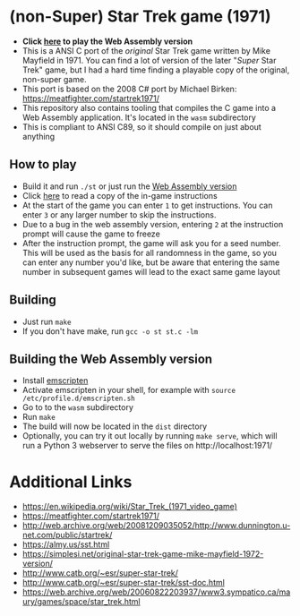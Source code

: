 # (non-Super) Star Trek game (1971)
* **Click [here](https://busfahrer.github.io/st71/) to play the Web Assembly version**
* This is a ANSI C port of the *original* Star Trek game written by Mike Mayfield in 1971. You can find a lot of version of the later "*Super* Star Trek" game, but I had a hard time finding a playable copy of the original, non-super game.
* This port is based on the 2008 C# port by Michael Birken: https://meatfighter.com/startrek1971/
* This repository also contains tooling that compiles the C game into a Web Assembly application. It's located in the `wasm` subdirectory
* This is compliant to ANSI C89, so it should compile on just about anything

## How to play
- Build it and run `./st` or just run the [Web Assembly version](https://busfahrer.github.io/st71/)
- Click [here](./help.txt) to read a copy of the in-game instructions
- At the start of the game you can enter `1` to get instructions. You can enter `3` or any larger number to skip the instructions.
- Due to a bug in the web assembly version, entering `2` at the instruction prompt will cause the game to freeze
- After the instruction prompt, the game will ask you for a seed number. This will be used as the basis for all randomness in the game, so you can enter any number you'd like, but be aware that entering the same number in subsequent games will lead to the exact same game layout

## Building
* Just run `make`
* If you don't have make, run `gcc -o st st.c -lm`

## Building the Web Assembly version
- Install [emscripten](https://emscripten.org/)
- Activate emscripten in your shell, for example with `source /etc/profile.d/emscripten.sh`
- Go to to the `wasm` subdirectory
- Run `make`
- The build will now be located in the `dist` directory
- Optionally, you can try it out locally by running `make serve`, which will run a Python 3 webserver to serve the files on http://localhost:1971/

# Additional Links
* https://en.wikipedia.org/wiki/Star_Trek_(1971_video_game)
* https://meatfighter.com/startrek1971/
* http://web.archive.org/web/20081209035052/http://www.dunnington.u-net.com/public/startrek/
* https://almy.us/sst.html
* https://simplesi.net/original-star-trek-game-mike-mayfield-1972-version/
* http://www.catb.org/~esr/super-star-trek/
* http://www.catb.org/~esr/super-star-trek/sst-doc.html
* https://web.archive.org/web/20060822203937/www3.sympatico.ca/maury/games/space/star_trek.html

